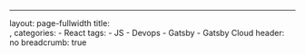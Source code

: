 ---
layout: page-fullwidth
title:  
,
categories:
    - React
tags:
    - JS
    - Devops
    - Gatsby
    - Gatsby Cloud
header: no
breadcrumb: true